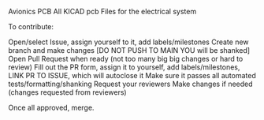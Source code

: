 Avionics PCB
All KICAD pcb Files for the electrical system

To contribute:

Open/select Issue, assign yourself to it, add labels/milestones
Create new branch and make changes [DO NOT PUSH TO MAIN YOU will be shanked]
Open Pull Request when ready (not too many big big changes or hard to review)
Fill out the PR form, assign it to yourself, add labels/milestones, LINK PR TO ISSUE, which will autoclose it
Make sure it passes all automated tests/formatting/shanking
Request your reviewers
Make changes if needed (changes requested from reviewers)

Once all approved, merge.
